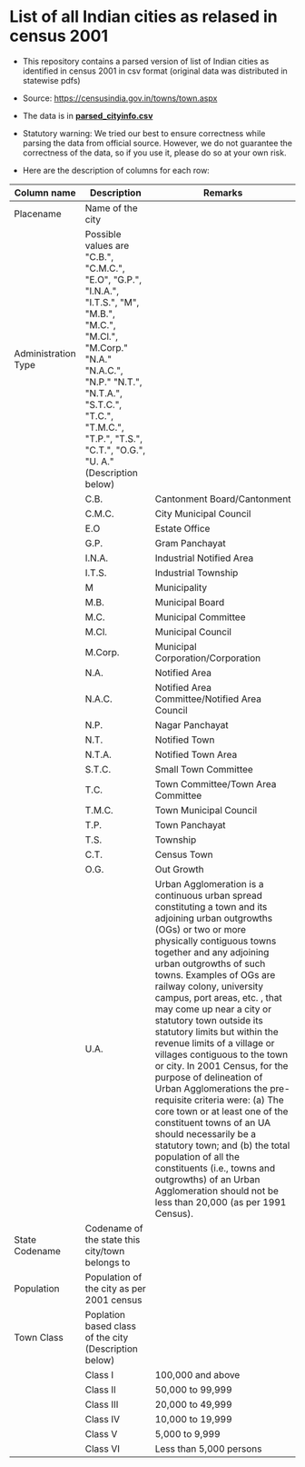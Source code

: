 # List of all Indian cities as relased in census 2001

* This repository contains a parsed version of list of Indian cities as identified in census 2001 in csv format (original data was distributed in statewise pdfs)

* Source: https://censusindia.gov.in/towns/town.aspx

* The data is in [**parsed_cityinfo.csv**](https://github.com/Mainack/indian-city-list-census-2001/blob/main/parsed_cityinfo.csv)

* Statutory warning: We tried our best to ensure correctness while parsing the data from official source. However, we do not guarantee the correctness of the data, so if you use it, please do so at your own risk. 

* Here are the description of columns for each row: 

| Column name | Description | Remarks | 
| --- | --- | --- |
| Placename | Name of the city ||
| Administration Type | Possible values are "C.B.", "C.M.C.", "E.O", "G.P.",  "I.N.A.",  "I.T.S.",  "M", "M.B.", "M.C.", "M.Cl.", "M.Corp." "N.A." "N.A.C.", "N.P." "N.T.", "N.T.A.", "S.T.C.", "T.C.", "T.M.C.", "T.P.", "T.S.", "C.T.", "O.G.", "U. A." (Description below)||
||C.B.|Cantonment Board/Cantonment|
||C.M.C.|City Municipal Council|
||E.O |Estate Office|
|| G.P.|Gram Panchayat|
|| I.N.A.|Industrial Notified Area|
||I.T.S.|Industrial Township|
|| M | Municipality|
|| M.B.| Municipal Board|
|| M.C.| Municipal Committee|
|| M.Cl.|Municipal Council|
|| M.Corp.|Municipal Corporation/Corporation|
||N.A.|Notified Area|
|| N.A.C.|Notified Area Committee/Notified Area Council|
|| N.P. |Nagar Panchayat|
|| N.T. | Notified Town|
|| N.T.A.|Notified Town Area|
|| S.T.C.|Small Town Committee|
|| T.C.|Town Committee/Town Area Committee|
|| T.M.C. |Town Municipal Council|
|| T.P. |Town Panchayat|
|| T.S.|Township|
|| C.T.|Census Town|
|| O.G.|Out Growth|
|| U.A.|Urban Agglomeration is a continuous urban spread constituting a town and its adjoining urban outgrowths (OGs) or two or more physically contiguous towns together and any adjoining urban outgrowths of such towns. Examples of OGs are railway colony, university campus, port areas, etc. , that may come up near a city or statutory town outside its statutory limits but within the revenue limits of a village or villages contiguous to the town or city. In 2001 Census, for the purpose of delineation of Urban Agglomerations the pre-requisite criteria were: (a) The core town or at least one of the constituent towns of an UA should necessarily be a statutory town; and (b) the total population of all the constituents (i.e., towns and outgrowths) of an Urban Agglomeration should not be less than 20,000 (as per 1991 Census).|
|State Codename| Codename of the state this city/town belongs to||
|Population| Population of the city as per 2001 census ||
| Town Class | Poplation based class of the city (Description below)||
||Class I| 100,000 and above|
|| Class II| 50,000 to 99,999|
|| Class III| 20,000 to 49,999|
||Class IV| 10,000 to 19,999| 
||Class V| 5,000 to 9,999|
|| Class VI| Less than 5,000 persons|

